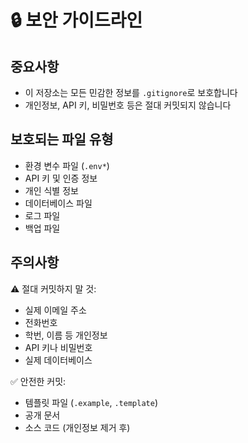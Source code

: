 # 🔒 보안 가이드라인

## 중요사항
- 이 저장소는 모든 민감한 정보를 `.gitignore`로 보호합니다
- 개인정보, API 키, 비밀번호 등은 절대 커밋되지 않습니다

## 보호되는 파일 유형
- 환경 변수 파일 (`.env*`)
- API 키 및 인증 정보
- 개인 식별 정보
- 데이터베이스 파일
- 로그 파일
- 백업 파일

## 주의사항
⚠️ 절대 커밋하지 말 것:
- 실제 이메일 주소
- 전화번호
- 학번, 이름 등 개인정보
- API 키나 비밀번호
- 실제 데이터베이스

✅ 안전한 커밋:
- 템플릿 파일 (`.example`, `.template`)
- 공개 문서
- 소스 코드 (개인정보 제거 후)